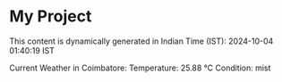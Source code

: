 # My Project

This content is dynamically generated in Indian Time (IST): 2024-10-04 01:40:19 IST


Current Weather in Coimbatore:
Temperature: 25.88 °C
Condition: mist
